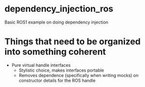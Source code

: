 # dependency_injection_ros
Basic ROS1 example on doing dependency injection

# Things that need to be organized into something coherent
- Pure virtual handle interfaces
  - Stylistic choice, makes interfaces portable
  - Removes dependence (specifically when writing mocks) on constructor details for the ROS handle
